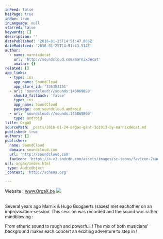 ```yaml
---
inFeed: false
hasPage: true
inNav: true
inLanguage: null
starred: false
keywords: []
description: ''
datePublished: '2016-01-25T14:51:47.806Z'
dateModified: '2016-01-25T14:51:43.514Z'
author:
  - name: marnixdecat
    url: 'http://soundcloud.com/marnixdecat'
    avatar: {}
related: []
app_links:
  - type: ios
    app_name: SoundCloud
    app_store_id: '336353151'
  - url: 'soundcloud://sounds:145869890'
    should_fallback: 'false'
    type: ios
    app_name: SoundCloud
    package: com.soundcloud.android
  - url: 'soundcloud://sounds:145869890'
    type: android
title: OrgaX
sourcePath: _posts/2016-01-24-orgax-gent-1o2013-by-marnixdecat.md
published: true
authors: []
publisher:
  name: SoundCloud
  domain: soundcloud.com
  url: 'http://soundcloud.com'
  favicon: 'https://a-v2.sndcdn.com/assets/images/sc-icons/favicon-2cadd14b.ico'
url: orgax/index.html
_type: AudioObject
_context: 'http://schema.org'

---
```

Website : www.OrgaX.be
![](https://s3-us-west-2.amazonaws.com/the-grid-img/p/7c8a6a5a7b10fa5c2c6033d0a237fb062127d805.jpg)

###### 

###### 

Several years ago Marnix & Hugo Boogaerts (saxes) met eachother on an improvisation-session. This session was recorded and the sound was rather mindblowing :

From etheric sound to rough and powerfull ! The mix of both musicians' background makes each concert an exciting adventure to step in !